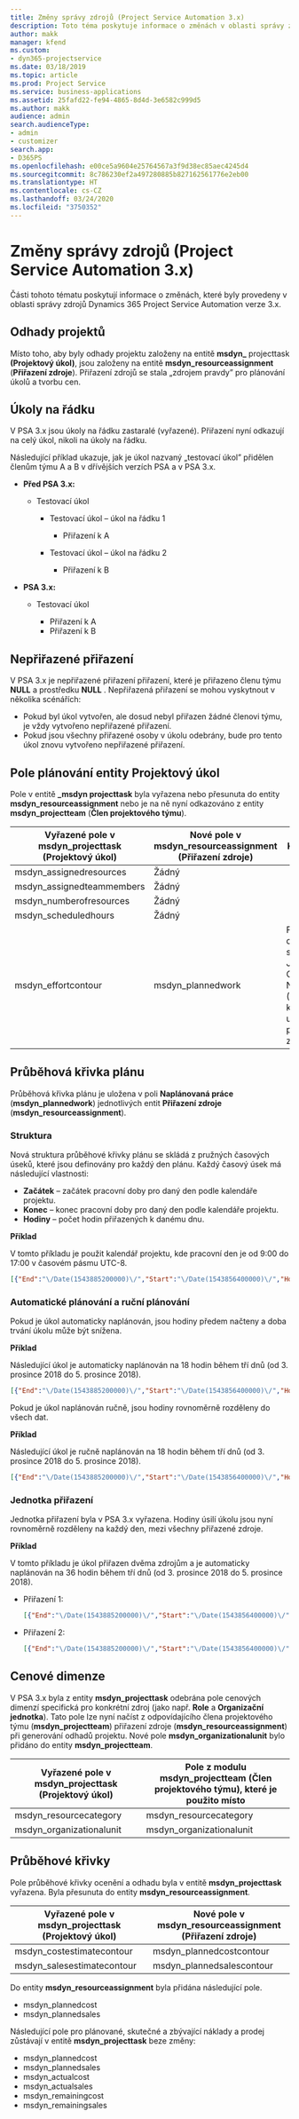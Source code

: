 ```yaml
---
title: Změny správy zdrojů (Project Service Automation 3.x)
description: Toto téma poskytuje informace o změnách v oblasti správy zdrojů.
author: makk
manager: kfend
ms.custom:
- dyn365-projectservice
ms.date: 03/18/2019
ms.topic: article
ms.prod: Project Service
ms.service: business-applications
ms.assetid: 25fafd22-fe94-4865-8d4d-3e6582c999d5
ms.author: makk
audience: admin
search.audienceType:
- admin
- customizer
search.app:
- D365PS
ms.openlocfilehash: e00ce5a9604e25764567a3f9d38ec85aec4245d4
ms.sourcegitcommit: 8c786230ef2a497280885b827162561776e2eb00
ms.translationtype: HT
ms.contentlocale: cs-CZ
ms.lasthandoff: 03/24/2020
ms.locfileid: "3750352"
---
```

# <a name="resource-management-changes-project-service-automation-3x"></a>Změny správy zdrojů (Project Service Automation 3.x)

Části tohoto tématu poskytují informace o změnách, které byly provedeny v oblasti správy zdrojů Dynamics 365 Project Service Automation verze 3.x.

## <a name="project-estimates"></a>Odhady projektů

Místo toho, aby byly odhady projektu založeny na entitě **msdyn\_** projecttask **(Projektový úkol)**, jsou založeny na entitě **msdyn\_resourceassignment** (**Přiřazení zdroje**). Přiřazení zdrojů se stala „zdrojem pravdy” pro plánování úkolů a tvorbu cen.

## <a name="line-tasks"></a>Úkoly na řádku

V PSA 3.x jsou úkoly na řádku zastaralé (vyřazené). Přiřazení nyní odkazují na celý úkol, nikoli na úkoly na řádku.

Následující příklad ukazuje, jak je úkol nazvaný „testovací úkol” přidělen členům týmu A a B v dřívějších verzích PSA a v PSA 3.x.

- **Před PSA 3.x:**

    - Testovací úkol

        - Testovací úkol – úkol na řádku 1

            - Přiřazení k A

        - Testovací úkol – úkol na řádku 2

            - Přiřazení k B

- **PSA 3.x:**

    - Testovací úkol

        - Přiřazení k A
        - Přiřazení k B

## <a name="unassigned-assignment"></a>Nepřiřazené přiřazení

V PSA 3.x je nepřiřazené přiřazení přiřazení, které je přiřazeno členu týmu **NULL** a prostředku **NULL** . Nepřiřazená přiřazení se mohou vyskytnout v několika scénářích:

- Pokud byl úkol vytvořen, ale dosud nebyl přiřazen žádné členovi týmu, je vždy vytvořeno nepřiřazené přiřazení. 
- Pokud jsou všechny přiřazené osoby v úkolu odebrány, bude pro tento úkol znovu vytvořeno nepřiřazené přiřazení.

## <a name="scheduling-fields-on-the-project-task-entity"></a>Pole plánování entity Projektový úkol

Pole v entitě **\_msdyn projecttask** byla vyřazena nebo přesunuta do entity **msdyn\_resourceassignment** nebo je na ně nyní odkazováno z entity **msdyn\_projectteam** (**Člen projektového týmu**).

| Vyřazené pole v msdyn\_projecttask (Projektový úkol) | Nové pole v msdyn\_resourceassignment (Přiřazení zdroje) | Komentář |
|---|---|---|
| msdyn\_assignedresources | Žádný | |
| msdyn\_assignedteammembers | Žádný | |
| msdyn\_numberofresources | Žádný | |
| msdyn\_scheduledhours | Žádný | |
| msdyn\_effortcontour | msdyn\_plannedwork | Formát datové struktury JavaScript Object Notation (JSON), který je uložen v poli, byl změněn. |

## <a name="schedule-contour"></a>Průběhová křivka plánu

Průběhová křivka plánu je uložena v poli **Naplánovaná práce** (**msdyn\_plannedwork**) jednotlivých entit **Přiřazení zdroje** (**msdyn\_resourceassignment**).

### <a name="structure"></a>Struktura

Nová struktura průběhové křivky plánu se skládá z pružných časových úseků, které jsou definovány pro každý den plánu. Každý časový úsek má následující vlastnosti:

- **Začátek** – začátek pracovní doby pro daný den podle kalendáře projektu.
- **Konec** – konec pracovní doby pro daný den podle kalendáře projektu.
- **Hodiny** – počet hodin přiřazených k danému dnu.

**Příklad**

V tomto příkladu je použit kalendář projektu, kde pracovní den je od 9:00 do 17:00 v časovém pásmu UTC-8.

```json
[{"End":"\/Date(1543885200000)\/","Start":"\/Date(1543856400000)\/","Hours":8},{"End":"\/Date(1543971600000)\/","Start":"\/Date(1543942800000)\/","Hours":8},{"End":"\/Date(1544058000000)\/","Start":"\/Date(1544029200000)\/","Hours":2}]
```

### <a name="auto-scheduling-and-manual-scheduling"></a>Automatické plánování a ruční plánování

Pokud je úkol automaticky naplánován, jsou hodiny předem načteny a doba trvání úkolu může být snížena.

**Příklad**

Následující úkol je automaticky naplánován na 18 hodin během tří dnů (od 3. prosince 2018 do 5. prosince 2018).

```json
[{"End":"\/Date(1543885200000)\/","Start":"\/Date(1543856400000)\/","Hours":8},{"End":"\/Date(1543971600000)\/","Start":"\/Date(1543942800000)\/","Hours":8},{"End":"\/Date(1544058000000)\/","Start":"\/Date(1544029200000)\/","Hours":2}]
```

Pokud je úkol naplánován ručně, jsou hodiny rovnoměrně rozděleny do všech dat.

**Příklad**

Následující úkol je ručně naplánován na 18 hodin během tří dnů (od 3. prosince 2018 do 5. prosince 2018).

```json
[{"End":"\/Date(1543885200000)\/","Start":"\/Date(1543856400000)\/","Hours":6},{"End":"\/Date(1543971600000)\/","Start":"\/Date(1543942800000)\/","Hours":6},{"End":"\/Date(1544058000000)\/","Start":"\/Date(1544029200000)\/","Hours":6}]
```

### <a name="assignment-unit"></a>Jednotka přiřazení

Jednotka přiřazení byla v PSA 3.x vyřazena. Hodiny úsilí úkolu jsou nyní rovnoměrně rozděleny na každý den, mezi všechny přiřazené zdroje.

**Příklad**

V tomto příkladu je úkol přiřazen dvěma zdrojům a je automaticky naplánován na 36 hodin během tří dnů (od 3. prosince 2018 do 5. prosince 2018).

- Přiřazení 1:

    ```json
    [{"End":"\/Date(1543885200000)\/","Start":"\/Date(1543856400000)\/","Hours":8},{"End":"\/Date(1543971600000)\/","Start":"\/Date(1543942800000)\/","Hours":8},{"End":"\/Date(1544058000000)\/","Start":"\/Date(1544029200000)\/","Hours":2}]
    ```

- Přiřazení 2:

    ```json
    [{"End":"\/Date(1543885200000)\/","Start":"\/Date(1543856400000)\/","Hours":8},{"End":"\/Date(1543971600000)\/","Start":"\/Date(1543942800000)\/","Hours":8},{"End":"\/Date(1544058000000)\/","Start":"\/Date(1544029200000)\/","Hours":2}]
    ```

## <a name="pricing-dimensions"></a>Cenové dimenze

V PSA 3.x byla z entity **msdyn\_projecttask** odebrána pole cenových dimenzí specifická pro konkrétní zdroj (jako např. **Role** a **Organizační jednotka**). Tato pole lze nyní načíst z odpovídajícího člena projektového týmu (**msdyn\_projectteam**) přiřazení zdroje (**msdyn\_resourceassignment**) při generování odhadů projektu. Nové pole **msdyn\_organizationalunit** bylo přidáno do entity **msdyn\_projectteam**.

| Vyřazené pole v msdyn\_projecttask (Projektový úkol) | Pole z modulu msdyn\_projectteam (Člen projektového týmu), které je použito místo |
|---|---|
| msdyn\_resourcecategory | msdyn\_resourcecategory |
| msdyn\_organizationalunit | msdyn\_organizationalunit |

## <a name="contours"></a>Průběhové křivky

Pole průběhové křivky ocenění a odhadu byla v entitě **msdyn\_projecttask** vyřazena. Byla přesunuta do entity **msdyn\_resourceassignment**.

| Vyřazené pole v msdyn\_projecttask (Projektový úkol) | Nové pole v msdyn\_resourceassignment (Přiřazení zdroje) |
|---|---|
| msdyn\_costestimatecontour | msdyn\_plannedcostcontour |
| msdyn\_salesestimatecontour | msdyn\_plannedsalescontour |

Do entity **msdyn\_resourceassignment** byla přidána následující pole.

* msdyn\_plannedcost
* msdyn\_plannedsales

Následující pole pro plánované, skutečné a zbývající náklady a prodej zůstávají v entitě **msdyn\_projecttask** beze změny:

* msdyn\_plannedcost
* msdyn\_plannedsales
* msdyn\_actualcost
* msdyn\_actualsales
* msdyn\_remainingcost
* msdyn\_remainingsales
